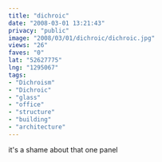 ```yaml
---
title: "dichroic"
date: "2008-03-01 13:21:43"
privacy: "public"
image: "2008/03/01/dichroic/dichroic.jpg"
views: "26"
faves: "0"
lat: "52627775"
lng: "1295067"
tags:
- "Dichroism"
- "Dichroic"
- "glass"
- "office"
- "structure"
- "building"
- "architecture"
---
```

it's a shame about that one panel
